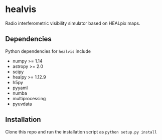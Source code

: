 # healvis

Radio interferometric visibility simulator based on HEALpix maps.

## Dependencies
Python dependencies for `healvis` include

* numpy >= 1.14
* astropy >= 2.0
* scipy
* healpy >= 1.12.9
* h5py
* pyyaml
* numba
* multiprocessing
* [pyuvdata](https://github.com/HERA-Team/pyuvdata/)

## Installation
Clone this repo and run the installation script as
```python setup.py install```
